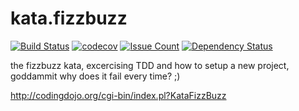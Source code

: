 # kata.fizzbuzz 
[![Build Status](https://travis-ci.org/jasontrublu/kata.fizzbuzz.svg?branch=master)](https://travis-ci.org/jasontrublu/kata.fizzbuzz) [![codecov](https://codecov.io/gh/jasontrublu/kata.fizzbuzz/branch/master/graph/badge.svg)](https://codecov.io/gh/jasontrublu/kata.fizzbuzz) [![Issue Count](https://codeclimate.com/github/jasontrublu/kata.fizzbuzz/badges/issue_count.svg)](https://codeclimate.com/github/jasontrublu/kata.fizzbuzz) [![Dependency Status](https://www.versioneye.com/user/projects/576c0eeacd6d5100372eab4d/badge.svg?style=flat-square)](https://www.versioneye.com/user/projects/576c0eeacd6d5100372eab4d)

the fizzbuzz kata, excercising TDD and how to setup a new project, goddammit why does it fail every time? ;)

http://codingdojo.org/cgi-bin/index.pl?KataFizzBuzz
